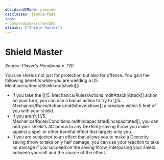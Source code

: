 ```yaml
---
obsidianUIMode: preview
cssclasses: json5e-feat
tags:
- compendium/src/5e/phb
aliases: ["Shield Master"]
---
```

# Shield Master
*Source: Player's Handbook p. 170*  

You use shields not just for protection but also for offense. You gain the following benefits while you are wielding a [[5. Mechanics/Items/Shield.md\|shield]]:

- If you take the [[/5. Mechanics/Rules/Actions.md#Attack\|Attack]] action on your turn, you can use a bonus action to try to [[/5. Mechanics/Rules/Actions.md#shove\|shove]] a creature within 5 feet of you with your shield.  
- If you aren't [[/5. Mechanics/Rules/Conditions.md#incapacitated\|incapacitated]], you can add your shield's AC bonus to any Dexterity saving throw you make against a spell or other harmful effect that targets only you.  
- If you are subjected to an effect that allows you to make a Dexterity saving throw to take only half damage, you can use your reaction to take no damage if you succeed on the saving throw, interposing your shield between yourself and the source of the effect.
